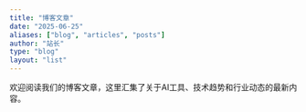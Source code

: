 ```yaml
---
title: "博客文章"
date: "2025-06-25"
aliases: ["blog", "articles", "posts"]
author: "站长"
type: "blog"
layout: "list"
---
```


欢迎阅读我们的博客文章，这里汇集了关于AI工具、技术趋势和行业动态的最新内容。

